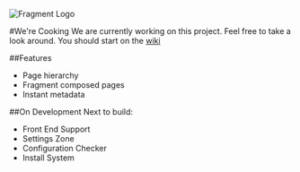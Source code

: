 ![Fragment Logo](https://cloud.githubusercontent.com/assets/1178107/17912245/08dc126e-6958-11e6-8eeb-ae223b2d190f.png)

#We're Cooking
We are currently working on this project. Feel free to take a look around. You should start on the [wiki](/wiki)


##Features

- Page hierarchy
- Fragment composed pages
- Instant metadata


##On Development
Next to build: 
- Front End Support
- Settings Zone
- Configuration Checker
- Install System

